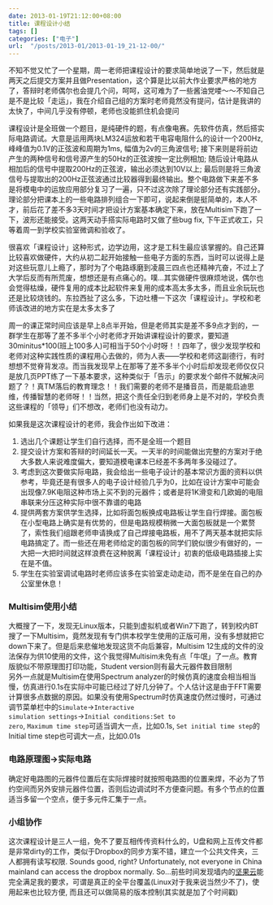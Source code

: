 ```yaml
---
date: 2013-01-19T21:12:00+08:00
title: 课程设计小结
tags: []
categories: ["电子"]
url:  "/posts/2013-01/2013-01-19_21-12-00/"
---
```


不知不觉又忙了一个星期，周一老师把课程设计的要求简单地说了一下，然后就是两天之后提交方案并且做Presentation，这个算是比以前大作业要求严格的地方了，答辩时老师偶尔也会提几个问，呵呵，这可难为了一些酱油党喽～～不知自己是不是比较「走运」，我在介绍自己组的方案时老师竟然没有提问，估计是我讲的太快了，中间几乎没有停顿，老师也没能抓住机会提问  

课程设计是全班做一个题目，是纯硬件的题，有点像电赛。先软件仿真，然后搭实际电路调试。大意是运用两块LM324运放和若干电容电阻什么的设计一个200Hz, 峰峰值为0.1V的正弦波和周期为1ms, 幅值为2v的三角波信号; 接下来则是将前边产生的两种信号和信号源产生的50Hz的正弦波按一定比例相加; 随后设计电路从相加后的信号中提取200Hz的正弦波，输出必须达到10V以上; 最后则是将三角波信号与提取出的200Hz正弦波通过比较器得到最终输出。整个电路做下来差不多是将模电中的运放应用部分复习了一遍，只不过这次除了理论部分还有实践部分。理论部分把课本上的一些电路排列组合一下即可，说起来倒是挺简单的，本人不才，前后花了差不多3天时间才把设计方案基本确定下来，放在Multisim下跑了一下，波形还能接受。这两天动手搭实际电路时又做了些bug fix, 下午正式收工，只等着周一到学校实验室微调和验收了。  

很喜欢「课程设计」这种形式，边学边用，这才是工科生最应该掌握的。自己还算比较喜欢做硬件，大约从初二起开始接触一些电子方面的东西，当时可以说得上是对这些玩意儿上瘾了，那时为了个电路琢磨到凌晨三四点也还精神亢奋，不过上了大学后反而有所荒废，想想还是有点痛心的。噗...其实做硬件很麻烦地说，偶尔也会觉得枯燥，硬件复用的成本比起软件来复用的成本高太多太多，而且业余玩玩也还是比较烧钱的。东拉西扯了这么多，下边吐槽一下这次「课程设计」。学校和老师该改进的地方实在是太多太多了

周一的课正常时间应该是早上8点半开始，但是老师其实是差不多9点才到的，一群学生在那等了差不多半个小时老师才开始讲课程设计的要求，要知道30minitus\*100(班上100多人)可相当于50个小时呀！！四年了，很少发现学校和老师对这种实践性质的课程用心去做的，师为人表——学校和老师这副德行，有时想想不觉脊背发凉。而当我发现早上在那等了差不多半个小时后却发现老师仅仅只是放几页PPT练了一下基本要求，这种类似于「告示」的要求发个邮件不就解决问题了？！真TM落后的教育理念！！我们需要的老师不是播音员，而是能启迪思维，传播智慧的老师呀！！当然，把这个责任全归到老师身上是不对的，学校负责这些课程的「领导」们不想改，老师们也没有动力。  

如果我是这次课程设计的老师，我会作出如下改进：

1. 选出几个课题让学生们自行选择，而不是全班一个题目  
2. 提交设计方案和答辩的时间延长一天。一天半的时间能做出完整的方案对于绝大多数人来说难度偏大，要知道模电课本已经差不多两年多没碰过了。  
3. 考虑到这次要做实际电路，我会给出一些电子设计的基本常识方面的资料以供参考，毕竟还是有很多人的电子设计经验几乎为0，比如在设计方案中可能会出现像7.9K电阻这种市场上买不到的元器件；或者是将1K滑变和几欧姆的电阻串联来分压这种实际中很不靠谱的电路  
4. 提供两套方案供学生选择，比如将面包板换成电路板让学生自行焊接。面包板在小型电路上确实是有优势的，但是电路规模稍微一大面包板就是一个累赘了，索性我们组跟老师申请换成了自己焊接电路板，用不了两天基本就把实际电路搞定了。而一些还在用老师给定的面包板的同学们貌似很少有做好的，一大把一大把时间就这样浪费在这种脱离「课程设计」初衷的低级电路插接上实在是不值。
5. 学生在实验室调试电路时老师应该多在实验室走动走动，而不是坐在自己的办公室里休息！

### Multisim使用小结  
大概搜了一下，发现无Linux版本，只能到虚拟机或者Win7下跑了，转到校内BT搜了一下Multisim，竟然发现有专门供本校学生使用的正版可用，没有多想就把它down下来了。但是后来悲催地发现这货不向后兼容，Multisim 12生成的文件的没法保存为供10使用的文件，这个我觉得Multisim未免有点「牛氓」了一点。教育版貌似不带原理图打印功能，Student version则有最大元器件数目限制  
另外一点就是Multisim在使用Spectrum analyzer的时候仿真的速度会相当相当慢，仿真进行0.1s在实际中可能已经过了好几分钟了。个人估计这是由于FFT需要计算很多点数据的原因。如果没有使用Spectrum时仿真速度仍然过慢时，可通过调节菜单栏中的<code>Simulate</code>-><code>Interactive simulation settings</code>-><code>Initial conditions:Set to zero</code>, <code>Maximum time step</code>可适当调大一点，比如0.1s, <code>Set initial time step</code>的Initial time step也可调大一点，比如0.01s     

### 电路原理图->实际电路  
确定好电路图的元器件位置后在实际焊接时就按照电路图的位置来焊，不必为了节约空间而另外安排元器件位置，否则后边调试时不方便查问题。有多个节点的位置适当多留一个空点，便于多元件汇集于一点。  

### 小组协作  
这次课程设计是三人一组，免不了要互相传传资料什么的，U盘和网上互传文件都是非常dirty的工作，类似于Dropbox的同步方案不错，建立一个公共文件夹，三人都拥有读写权限. Sounds good, right? Unfortunately, not everyone in China mainland can access the dropbox normally. So...前些时间发现墙内的[坚果云](http://www.jianguoyun.com)能完全满足我的要求，可谓是真正的全平台覆盖(Linux对于我来说当然少不了)，使用起来也比较方便, 而且还可以做简易的版本控制(其实就是加了个时间戳)  